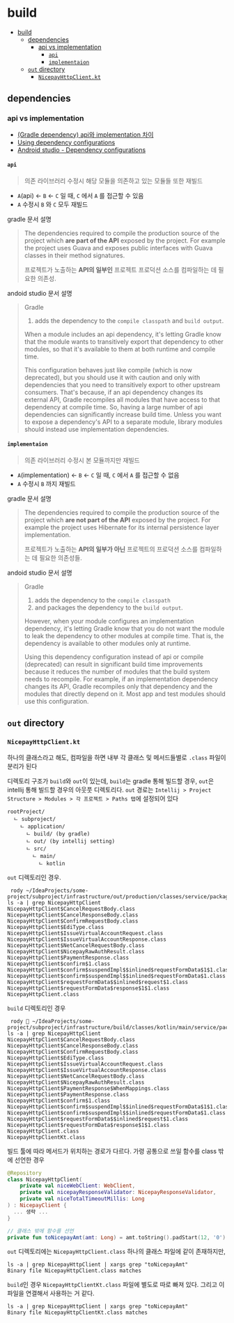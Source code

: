 # build

- [build](#build)
    - [dependencies](#dependencies)
        - [api vs implementation](#api-vs-implementation)
            - [`api`](#api)
            - [`implementaion`](#implementaion)
    - [`out` directory](#out-directory)
        - [`NicepayHttpClient.kt`](#nicepayhttpclientkt)

## dependencies

### api vs implementation

- [(Gradle dependency) api와 implementation 차이](https://jongmin92.github.io/2019/05/09/Gradle/gradle-api-vs-implementation/)
- [Using dependency configurations](https://docs.gradle.org/current/userguide/dependency_management_for_java_projects.html#sec:configurations_java_tutorial)
- [Android studio - Dependency configurations](https://developer.android.com/studio/build/dependencies?utm_source=android-studio#dependency_configurations)

#### `api`

> 의존 라이브러리 수정시 해당 모듈을 의존하고 있는 모듈들 또한 재빌드

- `A`(api) <- `B` <- `C` 일 때, `C` 에서 `A` 를 접근할 수 있음
- `A` 수정시 `B` 와 `C` 모두 재빌드

gradle 문서 설명

> The dependencies required to compile the production source of the project which **are part of the API** exposed by the project. For example the project uses Guava and exposes public interfaces with Guava classes in their method signatures.
>
> 프로젝트가 노출하는 **API의 일부인** 프로젝트 프로덕션 소스를 컴파일하는 데 필요한 의존성.

andoid studio 문서 설명

> Gradle
>
> 1. adds the dependency to the `compile classpath` and `build output`.
>
> When a module includes an api dependency, it's letting Gradle know that the module wants to transitively export that dependency to other modules, so that it's available to them at both runtime and compile time.
>
> This configuration behaves just like compile (which is now deprecated), but you should use it with caution and only with dependencies that you need to transitively export to other upstream consumers. That's because, if an api dependency changes its external API, Gradle recompiles all modules that have access to that dependency at compile time. So, having a large number of api dependencies can significantly increase build time. Unless you want to expose a dependency's API to a separate module, library modules should instead use implementation dependencies.

#### `implementaion`

> 의존 라이브러리 수정시 본 모듈까지만 재빌드

- `A`(implementation) <- `B` <- `C` 일 때, `C` 에서 `A` 를 접근할 수 없음
- `A` 수정시 `B` 까지 재빌드

gradle 문서 설명

> The dependencies required to compile the production source of the project which **are not part of the API** exposed by the project. For example the project uses Hibernate for its internal persistence layer implementation.
>
> 프로젝트가 노출하는 **API의 일부가 아닌** 프로젝트의 프로덕션 소스를 컴파일하는 데 필요한 의존성들.

andoid studio 문서 설명

> Gradle
>
> 1. adds the dependency to the `compile classpath`
> 2. and packages the dependency to the `build output`.
>
> However, when your module configures an implementation dependency, it's letting Gradle know that you do not want the module to leak the dependency to other modules at compile time. That is, the dependency is available to other modules only at runtime.
>
> Using this dependency configuration instead of api or compile (deprecated) can result in significant build time improvements because it reduces the number of modules that the build system needs to recompile. For example, if an implementation dependency changes its API, Gradle recompiles only that dependency and the modules that directly depend on it. Most app and test modules should use this configuration.

## `out` directory

### `NicepayHttpClient.kt`

하나의 클래스라고 해도, 컴파일을 하면 내부 각 클래스 및 메서드들별로 `.class` 파일이 분리가 된다

디렉토리 구조가 `build`와 `out`이 있는데, `build`는 gradle 통해 빌드할 경우, `out`은 intellij 통해 빌드할 경우의 아웃풋 디렉토리다. `out` 경로는 `Intellij > Project Structure > Modules > 각 프로젝트 > Paths 탭`에 설정되어 있다

```tree
rootProject/
  ㄴ subproject/
    ㄴ application/
      ㄴ build/ (by gradle)
      ㄴ out/ (by intellij setting)
      ㄴ src/
        ㄴ main/
          ㄴ kotlin
```

`out` 디렉토리인 경우.

```shell
 rody ~/IdeaProjects/some-project/subproject/infrastructure/out/production/classes/service/package/name/transaction/nicepay  ls -a | grep NicepayHttpClient
NicepayHttpClient$CancelRequestBody.class
NicepayHttpClient$CancelResponseBody.class
NicepayHttpClient$ConfirmRequestBody.class
NicepayHttpClient$EdiType.class
NicepayHttpClient$IssueVirtualAccountRequest.class
NicepayHttpClient$IssueVirtualAccountResponse.class
NicepayHttpClient$NetCancelRequestBody.class
NicepayHttpClient$NicepayRawAuthResult.class
NicepayHttpClient$PaymentResponse.class
NicepayHttpClient$confirm$1.class
NicepayHttpClient$confirm$suspendImpl$$inlined$requestFormData$1$1.class
NicepayHttpClient$confirm$suspendImpl$$inlined$requestFormData$1.class
NicepayHttpClient$requestFormData$$inlined$request$1.class
NicepayHttpClient$requestFormData$response$1$1.class
NicepayHttpClient.class
```

`build` 디렉토리인 경우

```shell
 rody  ~/IdeaProjects/some-project/subproject/infrastructure/build/classes/kotlin/main/service/package/name/transaction/nicepay ls -a | grep NicepayHttpClient
NicepayHttpClient$CancelRequestBody.class
NicepayHttpClient$CancelResponseBody.class
NicepayHttpClient$ConfirmRequestBody.class
NicepayHttpClient$EdiType.class
NicepayHttpClient$IssueVirtualAccountRequest.class
NicepayHttpClient$IssueVirtualAccountResponse.class
NicepayHttpClient$NetCancelRequestBody.class
NicepayHttpClient$NicepayRawAuthResult.class
NicepayHttpClient$PaymentResponse$WhenMappings.class
NicepayHttpClient$PaymentResponse.class
NicepayHttpClient$confirm$1.class
NicepayHttpClient$confirm$suspendImpl$$inlined$requestFormData$1$1.class
NicepayHttpClient$confirm$suspendImpl$$inlined$requestFormData$1.class
NicepayHttpClient$requestFormData$$inlined$request$1.class
NicepayHttpClient$requestFormData$response$1$1.class
NicepayHttpClient.class
NicepayHttpClientKt.class
```

빌드 툴에 따라 메서드가 위치하는 경로가 다르다. 가령 공통으로 쓰일 함수를 class 밖에 선언한 경우

```kt
@Repository
class NicepayHttpClient(
    private val niceWebClient: WebClient,
    private val nicepayResponseValidator: NicepayResponseValidator,
    private val niceTotalTimeoutMillis: Long
) : NicepayClient {
  ... 생략 ...
}

// 클래스 밖에 함수를 선언
private fun toNicepayAmt(amt: Long) = amt.toString().padStart(12, '0')
```

`out` 디렉토리에는 `NicepayHttpClient.class` 하나의 클래스 파일에 같이 존재하지만,

```shell
ls -a | grep NicepayHttpClient | xargs grep "toNicepayAmt"
Binary file NicepayHttpClient.class matches
```

`build`인 경우 `NicepayHttpClientKt.class` 파일에 별도로 따로 빠져 있다. 그리고 이 파일을 연결해서 사용하는 거 같다.

```shell
ls -a | grep NicepayHttpClient | xargs grep "toNicepayAmt"
Binary file NicepayHttpClientKt.class matches
```
